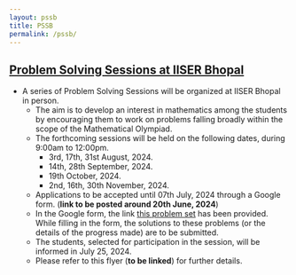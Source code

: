 ```yaml
---
layout: pssb
title: PSSB
permalink: /pssb/
---
```



## [Problem Solving Sessions at IISER Bhopal](https://jpsaha.github.io/MOTP/pssb/)

* A series of Problem Solving Sessions will be organized at IISER Bhopal in person.
  * The aim is to develop an interest in mathematics among the students by encouraging them to work on problems falling broadly within the scope of the Mathematical Olympiad.
  * The forthcoming sessions will be held on the following dates, during 9:00am to 12:00pm.
    * 3rd, 17th, 31st August, 2024.
    * 14th, 28th September, 2024.
    * 19th October, 2024.
    * 2nd, 16th, 30th November, 2024.
  * Applications to be accepted until 07th July, 2024 through a Google form. (**link to be posted around 20th June, 2024**)
  * In the Google form, the link [this problem set](https://jpsaha.github.io/MOTP/pssb/PS0B24Aug) has been provided. While filling in the form, the solutions to these problems (or the details of the progress made) are to be submitted.
  * The students, selected for participation in the session, will be informed in July 25, 2024.
  * Please refer to this flyer (**to be linked**) for further details. 
 
